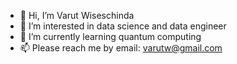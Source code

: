 - 👋 Hi, I’m Varut Wiseschinda
- 👀 I’m interested in data science and data engineer
- 🌱 I’m currently learning quantum computing
- 📫 Please reach me by email: varutw@gmail.com

<!---
varutw/varutw is a ✨ special ✨ repository because its `README.md` (this file) appears on your GitHub profile.
You can click the Preview link to take a look at your changes.
--->
